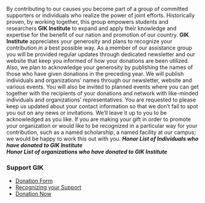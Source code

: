 By contributing to our causes you become part of a group of committed supporters or individuals who realize the power of joint efforts. Historically proven, by working together, this group empowers students and researchers **GIK Institute** to expand and apply their knowledge and expertise for the benefit of our nation and promotion of our country.
**GIK Institute** appreciates your generosity and plans to recognize your contribution in a best possible way. As a member of our assistance group you will be provided regular updates through dedicated newsletter and our website that keep you informed of how your donations are been utilized. Also, we plan to acknowledge your generosity by publishing the names of those who have given donations in the preceding year. We will publish individuals and organizations’ names through our newsletter, website and various events.
You will also be invited to planned events where you can get together with the recipients of your donations and network with like-minded individuals and organizations’ representatives. You are requested to please keep us updated about your contact information so that we don’t fail to spot you out on any news or invitations.
We’ll leave it up to you to be acknowledged as you like. If you are making your gift in order to promote your organization or would like to be recognized in a particular way for your contribution, such as a named scholarship, a named facility at our campus; we would be happy to work this out with you.
**_Honor List of Individuals who have donated to GIK Institute  
Honor List of organizations who have donated to GIK Institute_**
### Support GIK
  * [Donation Form](http://beta1.giki.edu.pk/wp-content/uploads/2019/08/Donation_Form.doc)
  * [Recognizing your Support](https://giki.edu.pk/recognizing-support/)
  * [Donation Now](https://giki.edu.pk/donation-now/)


